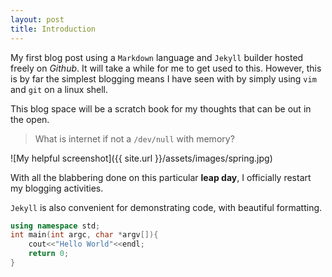```yaml
---
layout: post
title: Introduction
---
```

My first blog post using a `Markdown` language and `Jekyll` builder hosted freely on *Github*. It will take a while for me to get used to this. However, this is by far the simplest blogging means I have seen with by simply using `vim` and `git` on a linux shell.

This blog space will be a scratch book for my thoughts that can be out in the open.

> What is internet if not a `/dev/null` with memory? 

![My helpful screenshot]({{ site.url }}/assets/images/spring.jpg)

<div class="message"> 
  With all the blabbering done on this particular <b>leap day</b>, I officially restart my blogging activities.
</div>

`Jekyll` is also convenient for demonstrating code, with beautiful formatting.

```cpp
using namespace std;
int main(int argc, char *argv[]){
    cout<<"Hello World"<<endl;
    return 0;
}
```
